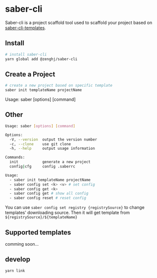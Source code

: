 # saber-cli

Saber-cli is a project scaffold tool used to scaffold your project based on [saber-cli-templates](https://github.com/saber-cli-templates).

## Install

```bash
# install saber-cli
yarn global add @zenghj/saber-cli
```

## Create a Project

```bash
# create a new project based on specific template
saber init templateName projectName
```

Usage: saber [options] [command]

## Other

```bash
Usage: saber [options] [command]

Options:
  -V, --version  output the version number
  -c, --clone    use git clone
  -h, --help     output usage information

Commands:
  init           generate a new project
  config|cfg     config .saberrc

Usage:
  - saber init templateName projectName
  - saber config set <k> <v> # set config
  - saber config get <k>
  - saber config get # show all config
  - saber config reset # reset config
```

You can use `saber config set registry {registrySource}` to change templates' downloading source. Then it will get template from `${registrySource}/${templateName}`

## Supported templates

comming soon...

## develop

```
yarn link 
```